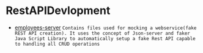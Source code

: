 # RestAPIDevlopment

- [employees-server](https://github.com/AniketNeogy/RestAPIDevlopment/tree/master/employees-server)   ```Contains files used for mocking a webservice(fake REST API creation). It uses the concept of Json-server and faker Java Script Library to automatically setup a fake Rest API capable to handling all CRUD operations```
